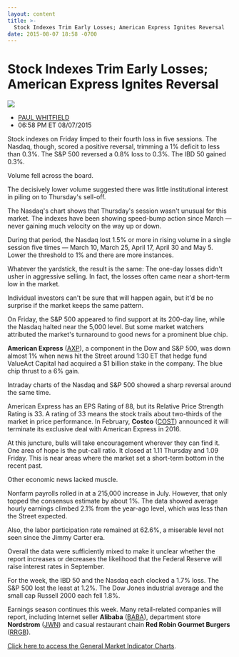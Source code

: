 ```yaml
---
layout: content
title: >-
  Stock Indexes Trim Early Losses; American Express Ignites Reversal
date: 2015-08-07 18:58 -0700
---
```



Stock Indexes Trim Early Losses; American Express Ignites Reversal
===================================================================


![](https://www.investors.com/wp-content/uploads/ibd-migrated-images/MPv_150810_635745591117647156.png)

* [PAUL WHITFIELD](https://www.investors.com/author/whitfieldp/ "Posts by PAUL WHITFIELD")
* 06:58 PM ET 08/07/2015




  

Stock indexes on Friday limped to their fourth loss in five sessions. The Nasdaq, though, scored a positive reversal, trimming a 1% deficit to less than 0.3%. The S&P 500 reversed a 0.8% loss to 0.3%. The IBD 50 gained 0.3%.

  

Volume fell across the board.

  

The decisively lower volume suggested there was little institutional interest in piling on to Thursday's sell-off.

  

The Nasdaq's chart shows that Thursday's session wasn't unusual for this market. The indexes have been showing speed-bump action since March — never gaining much velocity on the way up or down.

  

During that period, the Nasdaq lost 1.5% or more in rising volume in a single session five times — March 10, March 25, April 17, April 30 and May 5. Lower the threshold to 1% and there are more instances.

  

Whatever the yardstick, the result is the same: The one-day losses didn't usher in aggressive selling. In fact, the losses often came near a short-term low in the market.

  

Individual investors can't be sure that will happen again, but it'd be no surprise if the market keeps the same pattern.

  

On Friday, the S&P 500 appeared to find support at its 200-day line, while the Nasdaq halted near the 5,000 level. But some market watchers attributed the market's turnaround to good news for a prominent blue chip.

  

**American Express** ([AXP](https://research.investors.com/quote.aspx?symbol=AXP)), a component in the Dow and S&P 500, was down almost 1% when news hit the Street around 1:30 ET that hedge fund ValueAct Capital had acquired a $1 billion stake in the company. The blue chip thrust to a 6% gain.

  

Intraday charts of the Nasdaq and S&P 500 showed a sharp reversal around the same time.

  

American Express has an EPS Rating of 88, but its Relative Price Strength Rating is 33. A rating of 33 means the stock trails about two-thirds of the market in price performance. In February, **Costco** ([COST](https://research.investors.com/quote.aspx?symbol=COST)) announced it will terminate its exclusive deal with American Express in 2016.

  

At this juncture, bulls will take encouragement wherever they can find it. One area of hope is the put-call ratio. It closed at 1.11 Thursday and 1.09 Friday. This is near areas where the market set a short-term bottom in the recent past.

  

Other economic news lacked muscle.

  

Nonfarm payrolls rolled in at a 215,000 increase in July. However, that only topped the consensus estimate by about 1%. The data showed average hourly earnings climbed 2.1% from the year-ago level, which was less than the Street expected.

  

Also, the labor participation rate remained at 62.6%, a miserable level not seen since the Jimmy Carter era.

  

Overall the data were sufficiently mixed to make it unclear whether the report increases or decreases the likelihood that the Federal Reserve will raise interest rates in September.

  

For the week, the IBD 50 and the Nasdaq each clocked a 1.7% loss. The S&P 500 lost the least at 1.2%. The Dow Jones industrial average and the small cap Russell 2000 each fell 1.8%.

  

Earnings season continues this week. Many retail-related companies will report, including Internet seller **Alibaba** ([BABA](https://research.investors.com/quote.aspx?symbol=BABA)), department store **Nordstrom** ([JWN](https://research.investors.com/quote.aspx?symbol=JWN)) and casual restaurant chain **Red Robin Gourmet Burgers** ([RRGB](https://research.investors.com/quote.aspx?symbol=RRGB)).

  

[Click here to access the General Market Indicator Charts](https://www.investors.com/pdf/GMI_081015.pdf).




